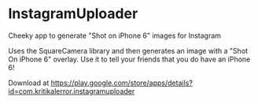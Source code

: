 # InstagramUploader
Cheeky app to generate "Shot on iPhone 6" images for Instagram

Uses the SquareCamera library and then generates an image with a "Shot On iPhone 6" overlay. Use it to tell your friends that you do have an iPhone 6!

Download at https://play.google.com/store/apps/details?id=com.kritikalerror.instagramuploader
